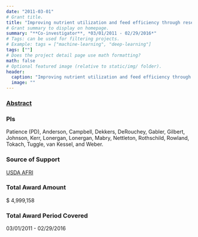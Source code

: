 ```yaml
---
date: "2011-03-01"
# Grant title.
title: "Improving nutrient utilization and feed efficiency through research and extension to enhance pig industry sustainability and competitiveness"
# Grant summary to display on homepage.
summary: "**Co-investigator**, *03/01/2011 - 02/29/2016*"
# Tags: can be used for filtering projects.
# Example: tags = ["machine-learning", "deep-learning"]
tags: [""]
# Does the project detail page use math formatting?
math: false
# Optional featured image (relative to static/img/ folder).
header:
  caption: "Improving nutrient utilization and feed efficiency through research and extension to enhance pig industry sustainability and competitiveness"
  image: ""
---
```


### [Abstract](https://reeis.usda.gov/web/crisprojectpages/0224741-improving-nutrient-utilization-and-feed-efficiency-through-research-and-extension-to-enhance-pig-industry-sustainability-and-competitiveness.html)

### PIs
Patience (PD), Anderson, Campbell, Dekkers, DeRouchey, Gabler, Gilbert, Johnson, Kerr, Lonergan, Lonergan, Mabry, Nettleton, Rothschild, Rowland, Tokach, Tuggle, van Kessel, and Weber.


### Source of Support
[USDA AFRI](https://nifa.usda.gov/program/agriculture-and-food-research-initiative-afri)

### Total Award Amount
$ 4,999,158

### Total Award Period Covered
03/01/2011 - 02/29/2016
